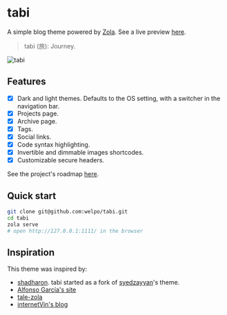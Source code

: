 # tabi

A simple blog theme powered by [Zola](https://getzola.org). See a live preview [here](https://welpo.ooo/tabi).

> tabi (旅): Journey.

![tabi](https://user-images.githubusercontent.com/6399341/219136652-23d0a4fd-cf3c-4a00-8fb1-ce1ca7b2660f.png)

## Features

- [X] Dark and light themes. Defaults to the OS setting, with a switcher in the navigation bar.
- [X] Projects page.
- [X] Archive page.
- [x] Tags.
- [x] Social links.
- [X] Code syntax highlighting.
- [X] Invertible and dimmable images shortcodes.
- [X] Customizable secure headers.

See the project's roadmap [here](https://github.com/users/welpo/projects/1).

## Quick start

```bash
git clone git@github.com:welpo/tabi.git
cd tabi
zola serve
# open http://127.0.0.1:1111/ in the browser
```

## Inspiration

This theme was inspired by:
- [shadharon](https://github.com/syedzayyan/shadharon). tabi started as a fork of [syedzayyan](https://github.com/syedzayyan)'s theme.
- [Alfonso García's site](https://alfoncode.com/)
- [tale-zola](https://github.com/aaranxu/tale-zola)
- [internetVin's blog](https://internetvin.ghost.io)
